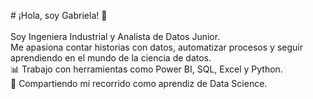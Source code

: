 <p align="left"> # ¡Hola, soy Gabriela! 👋<br><br>Soy Ingeniera Industrial y Analista de Datos Junior.  <br>Me apasiona contar historias con datos, automatizar procesos y seguir aprendiendo en el mundo de la ciencia de datos.  <br>📊 Trabajo con herramientas como Power BI, SQL, Excel y Python.  <br>🚀 Compartiendo mi recorrido como aprendiz de Data Science.</p>

###
